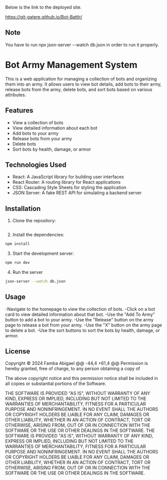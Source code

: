  Below is the link to the deployed site.
 
 https://git-gatere.github.io/Bot-Battlr/

 ## Note

 You have to run npx json-server --watch db.json in order to run it properly.

# Bot Army Management System


This is a web application for managing a collection of bots and organizing them into an army. It allows users to view bot details, add bots to their army, release bots from the army, delete bots, and sort bots based on various attributes.

## Features

- View a collection of bots
- View detailed information about each bot
- Add bots to your army
- Release bots from your army
- Delete bots
- Sort bots by health, damage, or armor

## Technologies Used

- React: A JavaScript library for building user interfaces
- React Router: A routing library for React applications
- CSS: Cascading Style Sheets for styling the application
- JSON Server: A fake REST API for simulating a backend server

## Installation

1. Clone the repository:
```bash
```
2. Install the dependencies:
```bash
npm install
```
3. Start the development server:
```bash
npm run dev
```
4. Run the server
```bash
json-server --watch db.json
```
## Usage
-Navigate to the homepage to view the collection of bots.
-Click on a bot card to view detailed information about that bot.
-Use the "Add To Army" button to add a bot to your army.
-Use the "Release" button on the army page to release a bot from your army.
-Use the "X" button on the army page to delete a bot.
-Use the sort buttons to sort the bots by health, damage, or armor.

## License
Copyright © 2024 Famba Abigael @@ -44,4 +61,4 @@ Permission is hereby granted, free of charge, to any person obtaining a copy of

The above copyright notice and this permission notice shall be included in all copies or substantial portions of the Software.

THE SOFTWARE IS PROVIDED "AS IS", WITHOUT WARRANTY OF ANY KIND, EXPRESS OR IMPLIED, INCLUDING BUT NOT LIMITED TO THE WARRANTIES OF MERCHANTABILITY, FITNESS FOR A PARTICULAR PURPOSE AND NONINFRINGEMENT. IN NO EVENT SHALL THE AUTHORS OR COPYRIGHT HOLDERS BE LIABLE FOR ANY CLAIM, DAMAGES OR OTHER LIABILITY, WHETHER IN AN ACTION OF CONTRACT, TORT OR OTHERWISE, ARISING FROM, OUT OF OR IN CONNECTION WITH THE SOFTWARE OR THE USE OR OTHER DEALINGS IN THE SOFTWARE. THE SOFTWARE IS PROVIDED "AS IS", WITHOUT WARRANTY OF ANY KIND, EXPRESS OR IMPLIED, INCLUDING BUT NOT LIMITED TO THE WARRANTIES OF MERCHANTABILITY, FITNESS FOR A PARTICULAR PURPOSE AND NONINFRINGEMENT. IN NO EVENT SHALL THE AUTHORS OR COPYRIGHT HOLDERS BE LIABLE FOR ANY CLAIM, DAMAGES OR OTHER LIABILITY, WHETHER IN AN ACTION OF CONTRACT, TORT OR OTHERWISE, ARISING FROM, OUT OF OR IN CONNECTION WITH THE SOFTWARE OR THE USE OR OTHER DEALINGS IN THE SOFTWARE.